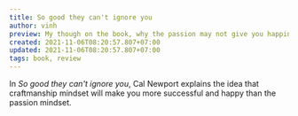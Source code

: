 ```yaml
---
title: So good they can't ignore you
author: vinh
preview: My though on the book, why the passion may not give you happiness
created: 2021-11-06T08:20:57.807+07:00
updated: 2021-11-06T08:20:57.807+07:00
tags: book, review
---
```


In *So good they can't ignore you*, Cal Newport explains the idea that craftmanship mindset will make you more successful and happy than the passion mindset.
